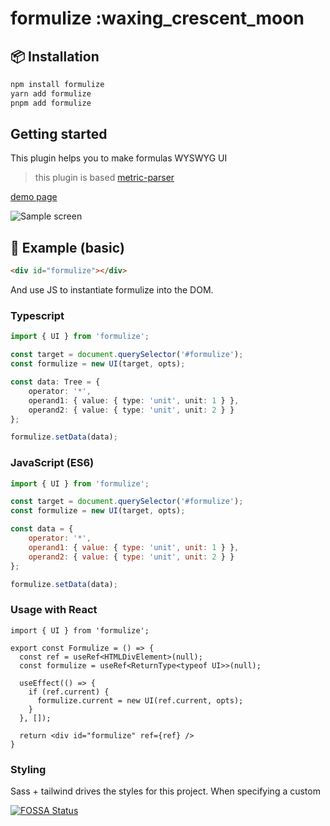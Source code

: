 # formulize :waxing_crescent_moon

## :package: Installation

```sh
npm install formulize
yarn add formulize
pnpm add formulize
```

## Getting started

This plugin helps you to make formulas WYSWYG UI

> this plugin is based [metric-parser](https://github.com/KennethanCeyer/metric-parser)

[demo page](http://www.pigno.se/barn/PIGNOSE-Formula)

![Sample screen](http://www.pigno.se/barn/PIGNOSE-Formula/demo/img/screenshot_main.png)

## :page_with_curl: Example (basic)

```html
<div id="formulize"></div>
```

And use JS to instantiate formulize into the DOM.

### Typescript

```typescript
import { UI } from 'formulize';

const target = document.querySelector('#formulize');
const formulize = new UI(target, opts);

const data: Tree = {
    operator: '*',
    operand1: { value: { type: 'unit', unit: 1 } },
    operand2: { value: { type: 'unit', unit: 2 } }
};

formulize.setData(data);
```

### JavaScript (ES6)

```js
import { UI } from 'formulize';

const target = document.querySelector('#formulize');
const formulize = new UI(target, opts);

const data = {
    operator: '*',
    operand1: { value: { type: 'unit', unit: 1 } },
    operand2: { value: { type: 'unit', unit: 2 } }
};

formulize.setData(data);
```

### Usage with React

```tsx
import { UI } from 'formulize';

export const Formulize = () => {
  const ref = useRef<HTMLDivElement>(null);
  const formulize = useRef<ReturnType<typeof UI>>(null);

  useEffect(() => {
    if (ref.current) {
      formulize.current = new UI(ref.current, opts);
    }
  }, []);

  return <div id="formulize" ref={ref} />
}
```

### Styling

Sass + tailwind drives the styles for this project. When specifying a custom

[![FOSSA Status](https://app.fossa.io/api/projects/git%2Bgithub.com%2FKennethanCeyer%2Fformulize.svg?type=large)](https://app.fossa.io/projects/git%2Bgithub.com%2FKennethanCeyer%2Fformulize?ref=badge_large)
